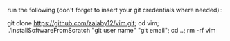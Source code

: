 run the following (don't forget to insert your git credentials where needed)::

git clone https://github.com/zalaby12/vim.git; cd vim; ./installSoftwareFromScratch "git user name" "git email"; cd ..; rm -rf vim
